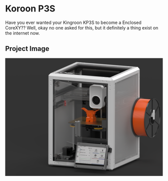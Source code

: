 # Koroon P3S
Have you ever wanted your Kingroon KP3S to become a Enclosed CoreXY??
Well, okay no one asked for this, but it definitely a thing exist on the internet now.

## Project Image
![Super duper scuff 4K render](https://github.com/cminhl/koroon-p3s/blob/307720f8e889f7721a16b2c877e2cec878aa424c/p3s_4k_render.png)
